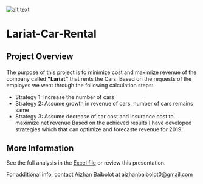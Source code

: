 ![alt text](https://github.com/Aizhanbaibolot/Car_Rental/blob/main/car.jpg)
# Lariat-Car-Rental
## Project Overview <p>
The purpose of this  project is to minimize cost and maximize revenue of the company called **"Lariat"** that rents the Cars. Based on the requests of the employes 
we went through the following calculation steps:
* Strategy 1: Increase the number of cars
* Strategy 2: Assume growth in revenue of cars, number of cars remains same
* Strategy 3: Assume decrease of car cost and insurance cost to maximize net revenue
Based on the achieved results I have developed strategies which that can optimize and forecaste revenue for 2019. 

## More Information
See the full analysis in the [Excel file](https://github.com/Aizhanbaibolot/Car_Rental/blob/main/capstone%201.xlsx) or review this presentation.

For additional info, contact Aizhan Baibolot at []()aizhanbaibolot0@gmail.com
